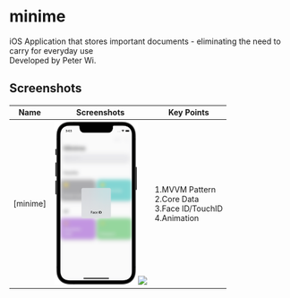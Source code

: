 # minime
iOS Application that stores important documents - eliminating the need to carry for everyday use
<br>Developed by Peter Wi.

## Screenshots

|Name|Screenshots|Key Points
|--|--|--|
|[minime]|<img src="Screenshots/minime_1.png" width="150"/><img src="Screenshots/record_1.gif" width="135"/>|1.MVVM Pattern<br>2.Core Data<br>3.Face ID/TouchID<br>4.Animation
